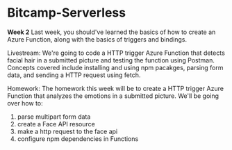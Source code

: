 # Bitcamp-Serverless
**Week 2**
Last week, you should've learned the basics of how to create an Azure Function, along with the basics of triggers and bindings.

Livestream:
We're going to code a HTTP trigger Azure Function that detects facial hair in a submitted picture and testing the function using Postman. Concepts covered include installing and using npm pacakges, parsing form data, and sending a HTTP request using fetch.

Homework:
The homework this week will be to create a HTTP trigger Azure Function that analyzes the emotions in a submitted picture.
We'll be going over how to:
1. parse multipart form data
2. create a Face API resource
3. make a http request to the face api
4. configure npm dependencies in Functions
